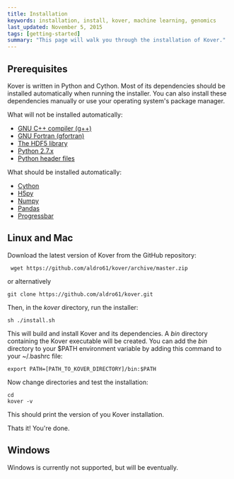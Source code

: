 ```yaml
---
title: Installation
keywords: installation, install, kover, machine learning, genomics
last_updated: November 5, 2015
tags: [getting-started]
summary: "This page will walk you through the installation of Kover."
---
```


## Prerequisites
 
Kover is written in Python and Cython. Most of its dependencies should be installed automatically when 
running the installer. You can also install these dependencies manually or use your operating system's package manager.

What will not be installed automatically:

* [GNU C++ compiler (g++)]()
* [GNU Fortran (gfortran)]()
* [The HDF5 library](https://www.hdfgroup.org/HDF5/release/obtain5.html)
* [Python 2.7.x](https://www.python.org/download/releases/2.7/)
* [Python header files](https://docs.python.org/2/c-api/intro.html)

What should be installed automatically:

* [Cython](http://docs.cython.org/src/quickstart/install.html)
* [H5py](http://docs.h5py.org/en/latest/build.html)
* [Numpy](http://docs.scipy.org/doc/numpy/user/install.html)
* [Pandas](http://pandas.pydata.org/pandas-docs/stable/install.html#installing-pandas)
* [Progressbar](https://pypi.python.org/pypi/progressbar)

## Linux and Mac

Download the latest version of Kover from the GitHub repository:

```
 wget https://github.com/aldro61/kover/archive/master.zip
```

or alternatively

```
git clone https://github.com/aldro61/kover.git
```

Then, in the *kover* directory, run the installer:

```
sh ./install.sh
```

This will build and install Kover and its dependencies. A *bin* directory containing the Kover executable will be created.
You can add the *bin* directory to your $PATH environment variable by adding this command to your ~/.bashrc file:

```
export PATH=[PATH_TO_KOVER_DIRECTORY]/bin:$PATH
```

Now change directories and test the installation:

```
cd
kover -v
```

This should print the version of you Kover installation.

Thats it! You're done.

## Windows

Windows is currently not supported, but will be eventually.